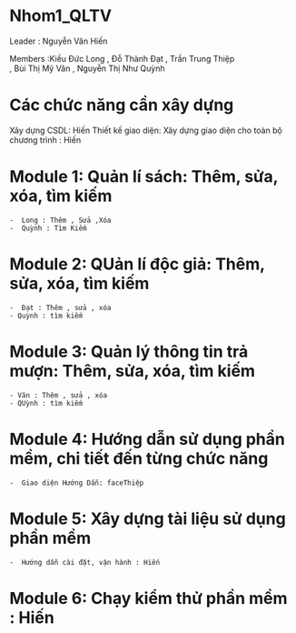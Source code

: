 # Nhom1_QLTV
Leader : Nguyễn Văn Hiến

Members :Kiều Đức Long
         , Đỗ Thành Đạt
         , Trần Trung Thiệp         
         , Bùi Thị Mỹ Văn
         , Nguyễn Thị Như Quỳnh

# Các chức năng cần xây dựng
Xây dựng CSDL: Hiến
Thiết kế giao diện:	Xây dựng giao diện cho toàn bộ chương trình : Hiến

# Module 1: Quản lí sách:	Thêm, sửa, xóa, tìm kiếm

    -  Long : Thêm , Sửa ,Xóa
    -  Quỳnh : Tìm Kiếm

# Module 2: QUản lí độc giả:	Thêm, sửa, xóa, tìm kiếm

    -  Đạt : Thêm , sửa , xóa
    - Quỳnh : tìm kiếm

# Module 3: Quản lý thông tin trả mượn:	Thêm, sửa, xóa, tìm kiếm
    - Văn : Thêm , sửa , xóa
    - QUỳnh : tìm kiếm
  
# Module 4: Hướng dẫn sử dụng phần mềm, chi tiết đến từng chức năng	

    -  Giao diện Hướng Dẫn: faceThiệp

# Module 5: Xây dựng tài liệu sử dụng phần mềm
    -  Hướng dẫn cài đặt, vận hành : Hiến

# Module 6: Chạy kiểm thử phần mềm : Hiến
